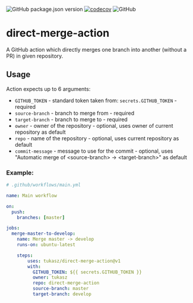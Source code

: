 ![GitHub package.json version](https://img.shields.io/github/package-json/v/tukasz/direct-merge-action)
[![codecov](https://codecov.io/gh/tukasz/direct-merge-action/branch/master/graph/badge.svg)](https://codecov.io/gh/tukasz/direct-merge-action)
![GitHub](https://img.shields.io/github/license/tukasz/direct-merge-action)

# direct-merge-action

A GitHub action which directly merges one branch into another (without a PR) in given repository.

## Usage


Action expects up to 6 arguments:
* `GITHUB_TOKEN` - standard token taken from: `secrets.GITHUB_TOKEN` - required
* `source-branch` - branch to merge from - required
* `target-branch` - branch to merge to - required
* `owner` - owner of the repository - optional, uses owner of current repository as default
* `repo` - name of the repository - optional, uses current repository as default
* `commit-message` - message to use for the commit - optional, uses "Automatic merge of \<source-branch\> -> \<target-branch\>" as default

### Example:

```yaml
# .github/workflows/main.yml

name: Main workflow

on:
  push:
    branches: [master]

jobs:
  merge-master-to-develop:
    name: Merge master -> develop
    runs-on: ubuntu-latest

    steps:
        uses: tukasz/direct-merge-action@v1
        with:
          GITHUB_TOKEN: ${{ secrets.GITHUB_TOKEN }}
          owner: tukasz
          repo: direct-merge-action
          source-branch: master
          target-branch: develop

```
